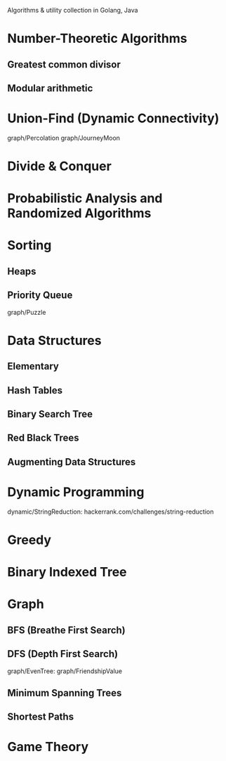 Algorithms &  utility collection in Golang, Java

# Number-Theoretic Algorithms

## Greatest common divisor

## Modular arithmetic


# Union-Find (Dynamic Connectivity)

graph/Percolation
graph/JourneyMoon




# Divide & Conquer

# Probabilistic Analysis and Randomized Algorithms

# Sorting

## Heaps

## Priority Queue

graph/Puzzle


# Data Structures

## Elementary

## Hash Tables

## Binary Search Tree

## Red Black Trees

## Augmenting Data Structures

# Dynamic Programming

dynamic/StringReduction: hackerrank.com/challenges/string-reduction

# Greedy

# Binary Indexed Tree

# Graph

## BFS (Breathe First Search)

## DFS (Depth First Search)

graph/EvenTree: 
graph/FriendshipValue

## Minimum Spanning Trees

## Shortest Paths

# Game Theory